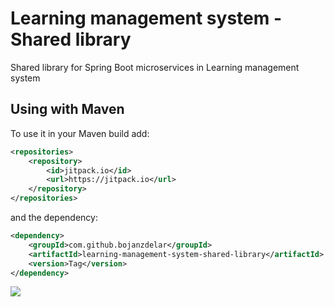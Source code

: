 # Learning management system - Shared library

Shared library for Spring Boot microservices in Learning management system

## Using with Maven

To use it in your Maven build add:
```xml
<repositories>
    <repository>
        <id>jitpack.io</id>
        <url>https://jitpack.io</url>
    </repository>
</repositories>
```

and the dependency:

```xml
<dependency>
    <groupId>com.github.bojanzdelar</groupId>
    <artifactId>learning-management-system-shared-library</artifactId>
    <version>Tag</version>
</dependency>
```

[![](https://jitpack.io/v/bojanzdelar/learning-management-system-shared-library.svg)](https://jitpack.io/#bojanzdelar/learning-management-system-shared-library)
